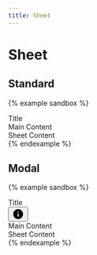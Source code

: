 ```yaml
---
title: Sheet
---
```


# Sheet

## Standard

{% example sandbox %}
<div class="app-bar app-bar--sticky-top">
  <div class="app-bar__title">
    Title
  </div>
</div>

<div class="display-flex">
  <div class="flex-grow-1">
    <div class="padding">
      Main Content
    </div>
  </div>

  <div id="sheet-standard" class="sheet sheet--app-bar-margin" data-controller="sheet">
    <div class="sheet__container">
      <div class="padding">
        Sheet Content
      </div>
    </div>
    <div class="sheet__scrim" data-action="click->sheet#close">
    </div>
  </div>
</div>
{% endexample %}

## Modal

{% example sandbox %}
<div class="app-bar app-bar--sticky-top">
  <div class="app-bar__title">
    Title
  </div>
  <div class="app-bar__action">
    <button type="button" class="button button--icon" data-controller="toggle" data-toggle-target="#sheet-modal" data-toggle-action="sheet#toggle">
      <svg xmlns="http://www.w3.org/2000/svg" height="24px" viewBox="0 0 24 24" width="24px" fill="#000000"><path d="M0 0h24v24H0z" fill="none"/><path d="M12 2C6.48 2 2 6.48 2 12s4.48 10 10 10 10-4.48 10-10S17.52 2 12 2zm1 15h-2v-6h2v6zm0-8h-2V7h2v2z"/></svg>
    </button>
  </div>
</div>

<div class="padding">
  Main Content
</div>

<div id="sheet-modal" class="sheet sheet--modal" data-controller="sheet">
  <div class="sheet__container">
    <div class="padding">
      Sheet Content
    </div>
  </div>
  <div class="sheet__scrim" data-action="click->sheet#close">
  </div>
</div>
{% endexample %}

